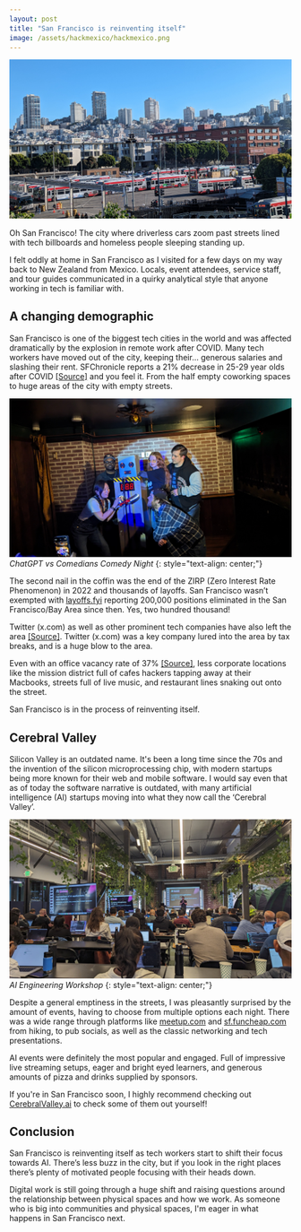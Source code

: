 ```yaml
---
layout: post
title: "San Francisco is reinventing itself"
image: /assets/hackmexico/hackmexico.png
---
```


![Skyline](/assets/sf/skyline.jpg)

Oh San Francisco! The city where driverless cars zoom past streets lined with tech billboards and homeless people sleeping standing up.

I felt oddly at home in San Francisco as I visited for a few days on my way back to New Zealand from Mexico. Locals, event attendees, service staff, and tour guides communicated in a quirky analytical style that anyone working in tech is familiar with.

## A changing demographic

San Francisco is one of the biggest tech cities in the world and was affected dramatically by the explosion in remote work after COVID. Many tech workers have moved out of the city, keeping their… generous salaries and slashing their rent. SFChronicle reports a 21% decrease in 25-29 year olds after COVID [[Source]](https://www.sfchronicle.com/bayarea/article/san-francisco-population-data-18140254.php) and you feel it. From the half empty coworking spaces to huge areas of the city with empty streets.

![Comedians](/assets/sf/comedy.jpg)
_ChatGPT vs Comedians Comedy Night_
{: style="text-align: center;"}

The second nail in the coffin was the end of the ZIRP (Zero Interest Rate Phenomenon) in 2022 and thousands of layoffs. San Francisco wasn’t exempted with [layoffs.fyi](https://layoffs.fyi) reporting 200,000 positions eliminated in the San Francisco/Bay Area since then. Yes, two hundred thousand!

Twitter (x.com) as well as other prominent tech companies have also left the area [[Source]](https://www.theguardian.com/technology/article/2024/aug/05/x-twitter-san-francisco-office-closing). Twitter (x.com) was a key company lured into the area by tax breaks, and is a huge blow to the area.

Even with an office vacancy rate of 37% [[Source]](https://www.axios.com/local/san-francisco/2024/07/10/office-vacancy-rate-economic-recovery), less corporate locations like the mission district full of cafes hackers tapping away at their Macbooks, streets full of live music, and restaurant lines snaking out onto the street.

San Francisco is in the process of reinventing itself.

## Cerebral Valley

Silicon Valley is an outdated name. It's been a long time since the 70s and the invention of the silicon microprocessing chip, with modern startups being more known for their web and mobile software. I would say even that as of today the software narrative is outdated, with many artificial intelligence (AI) startups moving into what they now call the ‘Cerebral Valley’.

![Workshop](/assets/sf/workshop.jpg)
_AI Engineering Workshop_
{: style="text-align: center;"}

Despite a general emptiness in the streets, I was pleasantly surprised by the amount of events, having to choose from multiple options each night. There was a wide range through platforms like [meetup.com](https://meetup.com) and [sf.funcheap.com](https://sf.funcheap.com/) from hiking, to pub socials, as well as the classic networking and tech presentations.

AI events were definitely the most popular and engaged. Full of impressive live streaming setups, eager and bright eyed learners, and generous amounts of pizza and drinks supplied by sponsors.

If you're in San Francisco soon, I highly recommend checking out [CerebralValley.ai](https://cerebralvalley.ai/) to check some of them out yourself!

## Conclusion

San Francisco is reinventing itself as tech workers start to shift their focus towards AI. There’s less buzz in the city, but if you look in the right places there’s plenty of motivated people focusing with their heads down.

Digital work is still going through a huge shift and raising questions around the relationship between physical spaces and how we work. As someone who is big into communities and physical spaces, I'm eager in what happens in San Francisco next.
